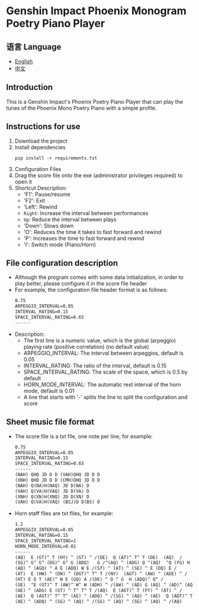 # Genshin Impact Phoenix Monogram Poetry Piano Player

## 语言 Language

- [English](README_EN.MD)
- [中文](../README.MD)

## Introduction

This is a Genshin Impact's Phoenix Poetry Piano Player that can play the tunes of the Phoenix Mono Poetry Piano with a
simple profile.

## Instructions for use

1. Download the project
2. Install dependencies
    ```shell
    pip install -r requirements.txt
    ```
3. Configuration Files
4. Drag the score file onto the exe (administrator privileges required) to open it
5. Shortcut Description:
    - 'F1': Pause/resume
    - 'F2': Exit
    - 'Left': Rewind
    - `Right`: Increase the interval between performances
    - `Up`: Reduce the interval between plays
    - 'Down': Slows down
    - 'O': Reduces the time it takes to fast forward and rewind
    - 'P': Increases the time to fast forward and rewind
    - 'I': Switch mode (Piano/Horn)

## File configuration description

- Although the program comes with some data initialization, in order to play better, please configure it in the score
  file header
- For example, the configuration file header format is as follows:
    ```txt
    0.75
    ARPEGGIO_INTERVAL=0.05
    INTERVAL_RATING=0.15
    SPACE_INTERVAL_RATING=0.65
    ------
    ```
- Description:
    - The first line is a numeric value, which is the global (arpeggio) playing rate (positive correlation) (no default
      value)
    - ARPEGGIO_INTERVAL: The interval between arpeggios, default is 0.05
    - INTERVAL_RATING: The ratio of the interval, default is 0.15
    - SPACE_INTERVAL_RATING: The scale of the space, which is 0.5 by default
    - HORN_MODE_INTERVAL: The automatic rest interval of the horn mode, default is 0.01
    - A line that starts with '-' splits the line to split the configuration and score

## Sheet music file format

- The score file is a txt file, one note per line, for example:
    ```txt
    0.75
    ARPEGGIO_INTERVAL=0.05
    INTERVAL_RATING=0.15
    SPACE_INTERVAL_RATING=0.65
    ------
    (NAH) QHQ JD D D (VAH)QHQ JD D D
    (XNH) QHQ JD D D (CMH)QHQ JD D D
    (NAH) Q(NA)H(NAQ) JD D(NA) D
    (VAH) Q(VA)H(VAQ) JD D(VA) D
    (XNH) Q(XN)H(XNQ) JD D(XN) D
    (VAH) Q(VA)H(VAQ) (BSJ)D D(BS) D
    ```

- Horn staff files are txt files, for example:
    ```txt
    1.2
    ARPEGGIO_INTERVAL=0.05
    INTERVAL_RATING=0.15
    SPACE_INTERVAL_RATING=1
    HORN_MODE_INTERVAL=0.01
    ------
    (AQ)  E (GT)^ T (HY) ^ (GT) ^ /(DE)  Q (AT)^ T^ T (DE)  (AQ)  /
    (SG)^ G^ G^ (DG)^ G^ G (ADQ)   G /^(AQ) ^ (ADG) Q ^(AQ)  ^Q (FG) H J /
    (AQ) ^ (AGQ) ^ A E (ADQ) W E /(ST) ^ (AT) ^ (SE) ^ E (DQ) E /
    (AT)  E (HW) ^ (DW) ^ (DGT)^ T^ T /(NY)  (AGT) ^ (AW) ^ (ADE) ^ /
    (HT) E D T (AE)^ W E (GQ) A /(DE) ^ D ^ G  H (ADQ)^ Q^ /
    (GE)  ^E (GT)^ T (AW)^ W^ W (ADH) ^ /(AW) ^ (AD) G (AQ) ^ (AD)^ (AQ)^ /
    (AE) ^ (ADG) E (GT) ^ T^ T^ T /(AQ)  E (AGT)^ T (FY) ^ (AT) ^ /
    (AE)  Q (AGT)^ T^ T^ (AE) ^ (ADQ) ^ /(SG) ^ (AQ) ^ (AE)  Q (ADT)^ T^ T /
    (AE) ^ (ADQ) ^ (SG) ^ (AQ) ^ /(SG) ^ (AQ) ^ (SG) ^ (AQ) ^ /(AQ)    ^    /
    ```